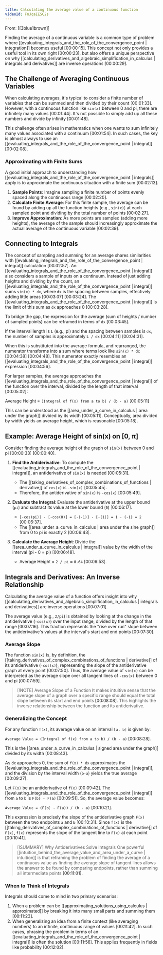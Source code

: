 ```yaml
---
title: Calculating the average value of a continuous function
videoId: FnJqaIESC2s
---
```


From: [[3blue1brown]] <br/> 

Finding the average of a continuous variable is a common type of problem where [[evaluating_integrals_and_the_role_of_the_convergence_point | integration]] becomes useful <a class="yt-timestamp" data-t="00:00:15">[00:00:15]</a>. This concept not only provides a useful tool in its own right <a class="yt-timestamp" data-t="00:00:23">[00:00:23]</a>, but also offers a unique perspective on why [[calculating_derivatives_and_algebraic_simplification_in_calculus | integrals and derivatives]] are inverse operations <a class="yt-timestamp" data-t="00:00:29">[00:00:29]</a>.

## The Challenge of Averaging Continuous Variables

When calculating averages, it's typical to consider a finite number of variables that can be summed and then divided by their count <a class="yt-timestamp" data-t="00:01:33">[00:01:33]</a>. However, with a continuous function like `sin(x)` between 0 and pi, there are infinitely many values <a class="yt-timestamp" data-t="00:01:44">[00:01:44]</a>. It's not possible to simply add up all these numbers and divide by infinity <a class="yt-timestamp" data-t="00:01:48">[00:01:48]</a>.

This challenge often arises in mathematics when one wants to sum infinitely many values associated with a continuum <a class="yt-timestamp" data-t="00:01:54">[00:01:54]</a>. In such cases, the key is almost always to use an [[evaluating_integrals_and_the_role_of_the_convergence_point | integral]] <a class="yt-timestamp" data-t="00:02:08">[00:02:08]</a>.

### Approximating with Finite Sums

A good initial approach to understanding how [[evaluating_integrals_and_the_role_of_the_convergence_point | integrals]] apply is to approximate the continuous situation with a finite sum <a class="yt-timestamp" data-t="00:02:13">[00:02:13]</a>.

1.  **Sample Points**: Imagine sampling a finite number of points evenly spaced along the continuous range <a class="yt-timestamp" data-t="00:02:20">[00:02:20]</a>.
2.  **Calculate Finite Average**: For this finite sample, the average can be found by adding up all the function heights (e.g., `sin(x)`) at each sampled point and dividing by the total number of points <a class="yt-timestamp" data-t="00:02:27">[00:02:27]</a>.
3.  **Improve Approximation**: As more points are sampled (adding more heights), the average of the sample should increasingly approximate the actual average of the continuous variable <a class="yt-timestamp" data-t="00:02:39">[00:02:39]</a>.

## Connecting to Integrals

The concept of sampling and summing for an average shares similarities with [[evaluating_integrals_and_the_role_of_the_convergence_point | integral]] calculation <a class="yt-timestamp" data-t="00:02:57">[00:02:57]</a>. An [[evaluating_integrals_and_the_role_of_the_convergence_point | integral]] also considers a sample of inputs on a continuum. Instead of just adding heights and dividing by the count, an [[evaluating_integrals_and_the_role_of_the_convergence_point | integral]] sums `sin(x) * dx`, where `dx` is the spacing between samples, effectively adding little areas <a class="yt-timestamp" data-t="00:03:07">[00:03:07]</a> <a class="yt-timestamp" data-t="00:03:24">[00:03:24]</a>. The [[evaluating_integrals_and_the_role_of_the_convergence_point | integral]] is the limit of this sum as `dx` approaches 0 <a class="yt-timestamp" data-t="00:03:28">[00:03:28]</a>.

To bridge the gap, the expression for the average (sum of heights / number of sampled points) can be reframed in terms of `dx` <a class="yt-timestamp" data-t="00:03:45">[00:03:45]</a>.

If the interval length is `L` (e.g., pi) and the spacing between samples is `dx`, the number of samples is approximately `L / dx` <a class="yt-timestamp" data-t="00:04:11">[00:04:11]</a> <a class="yt-timestamp" data-t="00:04:31">[00:04:31]</a>.

When this is substituted into the average formula, and rearranged, the numerator transforms into a sum where terms look like `sin(x) * dx` <a class="yt-timestamp" data-t="00:04:38">[00:04:38]</a> <a class="yt-timestamp" data-t="00:04:48">[00:04:48]</a>. This numerator exactly resembles an [[evaluating_integrals_and_the_role_of_the_convergence_point | integral]] expression <a class="yt-timestamp" data-t="00:04:56">[00:04:56]</a>.

For larger samples, the average approaches the [[evaluating_integrals_and_the_role_of_the_convergence_point | integral]] of the function over the interval, divided by the length of that interval <a class="yt-timestamp" data-t="00:05:02">[00:05:02]</a>:

Average Height = `(Integral of f(x) from a to b) / (b - a)` <a class="yt-timestamp" data-t="00:05:11">[00:05:11]</a>

This can be understood as the [[area_under_a_curve_in_calculus | area under the graph]] divided by its width <a class="yt-timestamp" data-t="00:05:11">[00:05:11]</a>. Conceptually, area divided by width yields an average height, which is reasonable <a class="yt-timestamp" data-t="00:05:18">[00:05:18]</a>.

## Example: Average Height of sin(x) on [0, π]

Consider finding the average height of the graph of `sin(x)` between 0 and pi <a class="yt-timestamp" data-t="00:00:33">[00:00:33]</a> <a class="yt-timestamp" data-t="00:00:40">[00:00:40]</a>.

1.  **Find the Antiderivative**: To compute the [[evaluating_integrals_and_the_role_of_the_convergence_point | integral]], an antiderivative of `sin(x)` is needed <a class="yt-timestamp" data-t="00:05:31">[00:05:31]</a>.
    *   The [[taking_derivatives_of_complex_combinations_of_functions | derivative]] of `cos(x)` is `-sin(x)` <a class="yt-timestamp" data-t="00:05:45">[00:05:45]</a>.
    *   Therefore, the antiderivative of `sin(x)` is `-cos(x)` <a class="yt-timestamp" data-t="00:05:49">[00:05:49]</a>.

2.  **Evaluate the Integral**: Evaluate the antiderivative at the upper bound (`pi`) and subtract its value at the lower bound (`0`) <a class="yt-timestamp" data-t="00:06:17">[00:06:17]</a>.
    *   `[-cos(pi)] - [-cos(0)] = [-(-1)] - [-(1)] = 1 - (-1) = 2` <a class="yt-timestamp" data-t="00:06:37">[00:06:37]</a>.
    *   The [[area_under_a_curve_in_calculus | area under the sine graph]] from 0 to pi is exactly 2 <a class="yt-timestamp" data-t="00:06:43">[00:06:43]</a>.

3.  **Calculate the Average Height**: Divide the [[area_under_a_curve_in_calculus | integral]] value by the width of the interval (pi - 0 = pi) <a class="yt-timestamp" data-t="00:06:48">[00:06:48]</a>.
    *   Average Height = `2 / pi` ≈ `0.64` <a class="yt-timestamp" data-t="00:06:53">[00:06:53]</a>.

## Integrals and Derivatives: An Inverse Relationship

Calculating the average value of a function offers insight into why [[calculating_derivatives_and_algebraic_simplification_in_calculus | integrals and derivatives]] are inverse operations <a class="yt-timestamp" data-t="00:07:01">[00:07:01]</a>.

The average value (e.g., `2/pi`) is obtained by looking at the change in the antiderivative (`-cos(x)`) over the input range, divided by the length of that range <a class="yt-timestamp" data-t="00:07:16">[00:07:16]</a>. This fraction represents the "rise over run" slope between the antiderivative's values at the interval's start and end points <a class="yt-timestamp" data-t="00:07:30">[00:07:30]</a>.

### Average Slope

The function `sin(x)` is, by definition, the [[taking_derivatives_of_complex_combinations_of_functions | derivative]] of its antiderivative (`-cos(x)`), representing the slope of the antiderivative graph at every point <a class="yt-timestamp" data-t="00:07:50">[00:07:50]</a>.
Thus, the average value of `sin(x)` can be interpreted as the average slope over all tangent lines of `-cos(x)` between 0 and pi <a class="yt-timestamp" data-t="00:07:59">[00:07:59]</a>.

> [!NOTE] Average Slope of a Function
> It makes intuitive sense that the average slope of a graph over a specific range should equal the total slope between its start and end points <a class="yt-timestamp" data-t="00:08:08">[00:08:08]</a>. This highlights the inverse relationship between the function and its antiderivative.

### Generalizing the Concept

For any function `f(x)`, its average value on an interval `[a, b]` is given by:

`Average Value = (Integral of f(x) from a to b) / (b - a)` <a class="yt-timestamp" data-t="00:08:28">[00:08:28]</a>.

This is the [[area_under_a_curve_in_calculus | signed area under the graph]] divided by its width <a class="yt-timestamp" data-t="00:08:43">[00:08:43]</a>.

As `dx` approaches 0, the sum of `f(x) * dx` approximates the [[evaluating_integrals_and_the_role_of_the_convergence_point | integral]], and the division by the interval width (`b-a`) yields the true average <a class="yt-timestamp" data-t="00:09:27">[00:09:27]</a>.

Let `F(x)` be an antiderivative of `f(x)` <a class="yt-timestamp" data-t="00:09:42">[00:09:42]</a>. The [[evaluating_integrals_and_the_role_of_the_convergence_point | integral]] from `a` to `b` is `F(b) - F(a)` <a class="yt-timestamp" data-t="00:09:51">[00:09:51]</a>.
So, the average value becomes:

`Average Value = (F(b) - F(a)) / (b - a)` <a class="yt-timestamp" data-t="00:10:21">[00:10:21]</a>.

This expression is precisely the slope of the antiderivative graph `F(x)` between the two endpoints `a` and `b` <a class="yt-timestamp" data-t="00:10:31">[00:10:31]</a>. Since `f(x)` is the [[taking_derivatives_of_complex_combinations_of_functions | derivative]] of `F(x)`, `f(x)` represents the slope of the tangent line to `F(x)` at each point <a class="yt-timestamp" data-t="00:10:41">[00:10:41]</a>.

> [!SUMMARY] Why Antiderivatives Solve Integrals
> One powerful [[intuition_behind_the_average_value_and_area_under_a_curve | intuition]] is that reframing the problem of finding the average of a continuous value as finding the average slope of tangent lines allows the answer to be found by comparing endpoints, rather than summing all intermediate points <a class="yt-timestamp" data-t="00:11:01">[00:11:01]</a>.

### When to Think of Integrals

Integrals should come to mind in two primary scenarios:
1.  When a problem can be [[approximating_solutions_using_calculus | approximated]] by breaking it into many small parts and summing them <a class="yt-timestamp" data-t="00:11:23">[00:11:23]</a>.
2.  When generalizing an idea from a finite context (like averaging numbers) to an infinite, continuous range of values <a class="yt-timestamp" data-t="00:11:42">[00:11:42]</a>. In such cases, phrasing the problem in terms of an [[evaluating_integrals_and_the_role_of_the_convergence_point | integral]] is often the solution <a class="yt-timestamp" data-t="00:11:56">[00:11:56]</a>. This applies frequently in fields like probability <a class="yt-timestamp" data-t="00:12:02">[00:12:02]</a>.